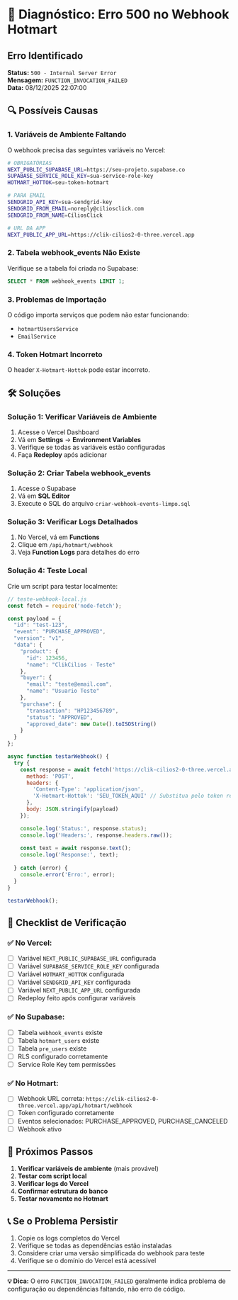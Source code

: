 # 🚨 Diagnóstico: Erro 500 no Webhook Hotmart

## Erro Identificado

**Status:** `500 - Internal Server Error`  
**Mensagem:** `FUNCTION_INVOCATION_FAILED`  
**Data:** 08/12/2025 22:07:00  

## 🔍 Possíveis Causas

### 1. **Variáveis de Ambiente Faltando**

O webhook precisa das seguintes variáveis no Vercel:

```bash
# OBRIGATÓRIAS
NEXT_PUBLIC_SUPABASE_URL=https://seu-projeto.supabase.co
SUPABASE_SERVICE_ROLE_KEY=sua-service-role-key
HOTMART_HOTTOK=seu-token-hotmart

# PARA EMAIL
SENDGRID_API_KEY=sua-sendgrid-key
SENDGRID_FROM_EMAIL=noreply@ciliosclick.com
SENDGRID_FROM_NAME=CíliosClick

# URL DA APP
NEXT_PUBLIC_APP_URL=https://clik-cilios2-0-three.vercel.app
```

### 2. **Tabela webhook_events Não Existe**

Verifique se a tabela foi criada no Supabase:

```sql
SELECT * FROM webhook_events LIMIT 1;
```

### 3. **Problemas de Importação**

O código importa serviços que podem não estar funcionando:
- `hotmartUsersService`
- `EmailService`

### 4. **Token Hotmart Incorreto**

O header `X-Hotmart-Hottok` pode estar incorreto.

## 🛠️ Soluções

### **Solução 1: Verificar Variáveis de Ambiente**

1. Acesse o Vercel Dashboard
2. Vá em **Settings** → **Environment Variables**
3. Verifique se todas as variáveis estão configuradas
4. Faça **Redeploy** após adicionar

### **Solução 2: Criar Tabela webhook_events**

1. Acesse o Supabase
2. Vá em **SQL Editor**
3. Execute o SQL do arquivo `criar-webhook-events-limpo.sql`

### **Solução 3: Verificar Logs Detalhados**

1. No Vercel, vá em **Functions**
2. Clique em `/api/hotmart/webhook`
3. Veja **Function Logs** para detalhes do erro

### **Solução 4: Teste Local**

Crie um script para testar localmente:

```javascript
// teste-webhook-local.js
const fetch = require('node-fetch');

const payload = {
  "id": "test-123",
  "event": "PURCHASE_APPROVED",
  "version": "v1",
  "data": {
    "product": {
      "id": 123456,
      "name": "ClikCilios - Teste"
    },
    "buyer": {
      "email": "teste@email.com",
      "name": "Usuario Teste"
    },
    "purchase": {
      "transaction": "HP123456789",
      "status": "APPROVED",
      "approved_date": new Date().toISOString()
    }
  }
};

async function testarWebhook() {
  try {
    const response = await fetch('https://clik-cilios2-0-three.vercel.app/api/hotmart/webhook', {
      method: 'POST',
      headers: {
        'Content-Type': 'application/json',
        'X-Hotmart-Hottok': 'SEU_TOKEN_AQUI' // Substitua pelo token real
      },
      body: JSON.stringify(payload)
    });

    console.log('Status:', response.status);
    console.log('Headers:', response.headers.raw());
    
    const text = await response.text();
    console.log('Response:', text);
    
  } catch (error) {
    console.error('Erro:', error);
  }
}

testarWebhook();
```

## 🔧 Checklist de Verificação

### ✅ No Vercel:
- [ ] Variável `NEXT_PUBLIC_SUPABASE_URL` configurada
- [ ] Variável `SUPABASE_SERVICE_ROLE_KEY` configurada
- [ ] Variável `HOTMART_HOTTOK` configurada
- [ ] Variável `SENDGRID_API_KEY` configurada
- [ ] Variável `NEXT_PUBLIC_APP_URL` configurada
- [ ] Redeploy feito após configurar variáveis

### ✅ No Supabase:
- [ ] Tabela `webhook_events` existe
- [ ] Tabela `hotmart_users` existe
- [ ] Tabela `pre_users` existe
- [ ] RLS configurado corretamente
- [ ] Service Role Key tem permissões

### ✅ No Hotmart:
- [ ] Webhook URL correta: `https://clik-cilios2-0-three.vercel.app/api/hotmart/webhook`
- [ ] Token configurado corretamente
- [ ] Eventos selecionados: PURCHASE_APPROVED, PURCHASE_CANCELED
- [ ] Webhook ativo

## 🚀 Próximos Passos

1. **Verificar variáveis de ambiente** (mais provável)
2. **Testar com script local**
3. **Verificar logs do Vercel**
4. **Confirmar estrutura do banco**
5. **Testar novamente no Hotmart**

## 📞 Se o Problema Persistir

1. Copie os logs completos do Vercel
2. Verifique se todas as dependências estão instaladas
3. Considere criar uma versão simplificada do webhook para teste
4. Verifique se o domínio do Vercel está acessível

---

**💡 Dica:** O erro `FUNCTION_INVOCATION_FAILED` geralmente indica problema de configuração ou dependências faltando, não erro de código.